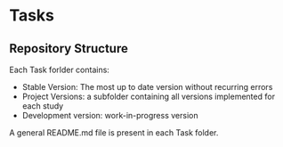 # Tasks

## Repository Structure

Each Task forlder contains:
- Stable Version: The most up to date version without recurring errors
- Project Versions: a subfolder containing all versions implemented for each study
- Development version: work-in-progress version

A general README.md file is present in each Task folder.
